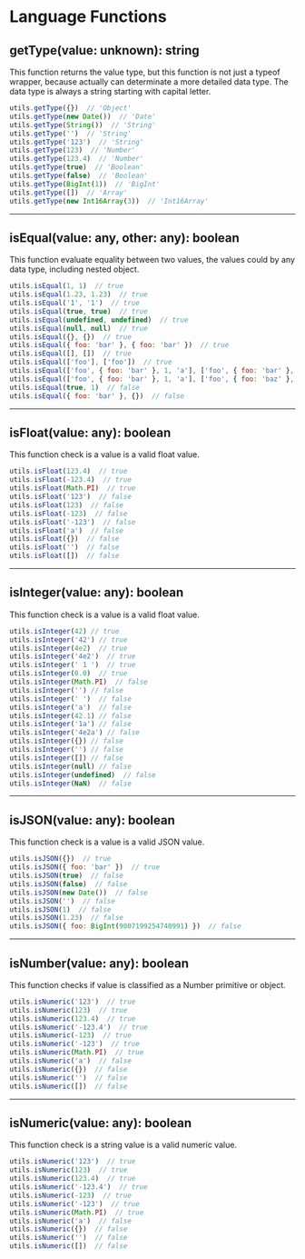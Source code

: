 # Language Functions

## getType(value: unknown): string

This function returns the value type, but this function is not just a typeof wrapper, because actually can determinate a more detailed data type. The data type is always a string starting with capital letter.

```js
utils.getType({})  // 'Object'
utils.getType(new Date())  // 'Date'
utils.getType(String())  // 'String'
utils.getType('')  // 'String'
utils.getType('123')  // 'String'
utils.getType(123)  // 'Number'
utils.getType(123.4)  // 'Number'
utils.getType(true)  // 'Boolean'
utils.getType(false)  // 'Boolean'
utils.getType(BigInt(1))  // 'BigInt'
utils.getType([])  // 'Array'
utils.getType(new Int16Array(3))  // 'Int16Array'
```

---

## isEqual(value: any, other: any): boolean

This function evaluate equality between two values, the values could by any data type, including nested object.

```js
utils.isEqual(1, 1)  // true
utils.isEqual(1.23, 1.23)  // true
utils.isEqual('1', '1')  // true
utils.isEqual(true, true)  // true
utils.isEqual(undefined, undefined)  // true
utils.isEqual(null, null)  // true
utils.isEqual({}, {})  // true
utils.isEqual({ foo: 'bar' }, { foo: 'bar' })  // true
utils.isEqual([], [])  // true
utils.isEqual(['foo'], ['foo'])  // true
utils.isEqual(['foo', { foo: 'bar' }, 1, 'a'], ['foo', { foo: 'bar' }, 1, 'a'])  // true
utils.isEqual(['foo', { foo: 'bar' }, 1, 'a'], ['foo', { foo: 'baz' }, 1, 'a'])  // false
utils.isEqual(true, 1)  // false
utils.isEqual({ foo: 'bar' }, {})  // false
```

---

## isFloat(value: any): boolean

This function check is a value is a valid float value.

```js
utils.isFloat(123.4)  // true
utils.isFloat(-123.4)  // true
utils.isFloat(Math.PI)  // true
utils.isFloat('123')  // false
utils.isFloat(123)  // false
utils.isFloat(-123)  // false
utils.isFloat('-123')  // false
utils.isFloat('a')  // false
utils.isFloat({})  // false
utils.isFloat('')  // false
utils.isFloat([])  // false
```

---

## isInteger(value: any): boolean

This function check is a value is a valid float value.

```js
utils.isInteger(42) // true
utils.isInteger('42') // true
utils.isInteger(4e2)  // true
utils.isInteger('4e2')  // true
utils.isInteger(' 1 ')  // true
utils.isInteger(0.0)  // true
utils.isInteger(Math.PI)  // false
utils.isInteger('') // false
utils.isInteger(' ')  // false
utils.isInteger('a')  // false
utils.isInteger(42.1) // false
utils.isInteger('1a') // false
utils.isInteger('4e2a') // false
utils.isInteger({}) // false
utils.isInteger('') // false
utils.isInteger([]) // false
utils.isInteger(null) // false
utils.isInteger(undefined)  // false
utils.isInteger(NaN)  // false
```

---

## isJSON(value: any): boolean

This function check is a value is a valid JSON value.

```js
utils.isJSON({})  // true
utils.isJSON({ foo: 'bar' })  // true
utils.isJSON(true)  // false
utils.isJSON(false)  // false
utils.isJSON(new Date())  // false
utils.isJSON('')  // false
utils.isJSON(1)  // false
utils.isJSON(1.23)  // false
utils.isJSON({ foo: BigInt(9007199254740991) })  // false
```

---

## isNumber(value: any): boolean

This function checks if value is classified as a Number primitive or object.

```js
utils.isNumeric('123')  // true
utils.isNumeric(123)  // true
utils.isNumeric(123.4)  // true
utils.isNumeric('-123.4')  // true
utils.isNumeric(-123)  // true
utils.isNumeric('-123')  // true
utils.isNumeric(Math.PI)  // true
utils.isNumeric('a')  // false
utils.isNumeric({})  // false
utils.isNumeric('')  // false
utils.isNumeric([])  // false
```

---

## isNumeric(value: any): boolean

This function check is a string value is a valid numeric value.

```js
utils.isNumeric('123')  // true
utils.isNumeric(123)  // true
utils.isNumeric(123.4)  // true
utils.isNumeric('-123.4')  // true
utils.isNumeric(-123)  // true
utils.isNumeric('-123')  // true
utils.isNumeric(Math.PI)  // true
utils.isNumeric('a')  // false
utils.isNumeric({})  // false
utils.isNumeric('')  // false
utils.isNumeric([])  // false
```
